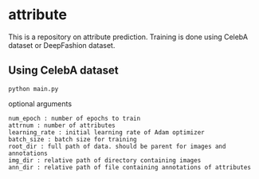 # attribute

This is a repository on attribute prediction.
Training is done using CelebA dataset or DeepFashion dataset.

## Using CelebA dataset
```
python main.py
```

optional arguments

    num_epoch : number of epochs to train
    attrnum : number of attributes
    learning_rate : initial learning rate of Adam optimizer
    batch_size : batch size for training
    root_dir : full path of data. should be parent for images and annotations
    img_dir : relative path of directory containing images
    ann_dir : relative path of file containing annotations of attributes 

